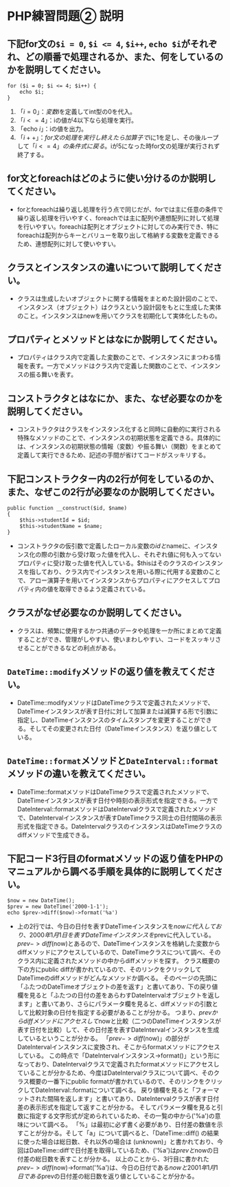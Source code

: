 # PHP練習問題② 説明

## 下記for文の`$i = 0`, `$i <= 4`, `$i++`, `echo $i`がそれぞれ、どの順番で処理されるか、また、何をしているのかを説明してください。

```
for ($i = 0; $i <= 4; $i++) {
    echo $i;
}
```

1. 「$i = 0」：変数$iを定義してint型の0を代入。
2. 「$i <= 4」：$iの値が4以下なら処理を実行。
3. 「echo $i」：$iの値を出力。
4. 「$i++」：for文の処理を実行し終えたら加算子で$iに1を足し、その後ループして「$i <= 4」の条件式に戻る。$iが5になった時for文の処理が実行されず終了する。

## for文とforeachはどのように使い分けるのか説明してください。
- forとforeachは繰り返し処理を行う点で同じだが、forでは主に任意の条件で繰り返し処理を行いやすく、foreachでは主に配列や連想配列に対して処理を行いやすい。foreachは配列とオブジェクトに対してのみ実行でき、特にforeachは配列からキーとバリューを取り出して格納する変数を定義できるため、連想配列に対して使いやすい。

## クラスとインスタンスの違いについて説明してください。
- クラスは生成したいオブジェクトに関する情報をまとめた設計図のことで、インスタンス（オブジェクト）はクラスという設計図をもとに生成した実体のこと。インスタンスはnewを用いてクラスを初期化して実体化したもの。

## プロパティとメソッドとはなにか説明してください。
- プロパティはクラス内で定義した変数のことで、インスタンスにまつわる情報を表す。一方でメソッドはクラス内で定義した関数のことで、インスタンスの振る舞いを表す。

## コンストラクタとはなにか、また、なぜ必要なのかを説明してください。
- コンストラクタはクラスをインスタンス化すると同時に自動的に実行される特殊なメソッドのことで、インスタンスの初期状態を定義できる。具体的には、インスタンスの初期状態の情報（変数）や振る舞い（関数）をまとめて定義して実行できるため、記述の手間が省けてコードがスッキリする。

## 下記コンストラクター内の2行が何をしているのか、また、なぜこの2行が必要なのか説明してください。
```
public function __construct($id, $name)
{
    $this->studentId = $id;
    $this->studentName = $name;
}
```
- コンストラクタの仮引数で定義したローカル変数の$idと$nameに、インスタンス化の際の引数から受け取った値を代入し、それぞれ値に何も入ってないプロパティに受け取った値を代入している。$thisはそのクラスのインスタンスを指しており、クラス内でインスタンスを用いる際に代用する変数のことで、アロー演算子を用いてインスタンスからプロパティにアクセスしてプロパティ内の値を取得できるよう定義されている。

## クラスがなぜ必要なのか説明してください。
- クラスは、頻繁に使用するかつ共通のデータや処理を一か所にまとめて定義することができ、管理がしやすい、使いまわしやすい、コードをスッキリさせることができるなどの利点がある。

## `DateTime::modify`メソッドの返り値を教えてください。
- DateTime::modifyメソッドはDateTimeクラスで定義されたメソッドで、DateTimeインスタンスが表す日付に対して加算または減算する形で引数に指定し、DateTimeインスタンスのタイムスタンプを変更することができる。そしてその変更された日付（DateTimeインスタンス）を返り値としている。

## `DateTime::format`メソッドと`DateInterval::format`メソッドの違いを教えてください。
- DateTime::formatメソッドはDateTimeクラスで定義されたメソッドで、DateTimeインスタンスが表す日付や時刻の表示形式を指定できる。一方でDateInterval::formatメソッドはDateIntervalクラスで定義されたメソッドで、DateIntervalインスタンスが表すDateTimeクラス同士の日付間隔の表示形式を指定できる。DateIntervalクラスのインスタンスはDateTimeクラスのdiffメソッドで生成できる。

## 下記コード3行目のformatメソッドの返り値をPHPのマニュアルから調べる手順を具体的に説明してください。
```
$now = new DateTime();
$prev = new DateTime('2000-1-1');
echo $prev->diff($now)->format('%a')
```

- 上の2行では、今日の日付を表すDateTimeインスタンスを$nowに代入しており、2000年1月1日を表すDateTimeインスタンスを$prevに代入している。
$prev->diff($now)とあるので、DateTimeインスタンスを格納した変数からdiffメソッドにアクセスしているので、DateTimeクラスについて調べ、そのクラス内に定義されたメソッドの中からdiffメソッドを探す。
クラス概要の下の方にpublic diffが書かれているので、そのリンクをクリックしてDateTimeのdiffメソッドがどんなメソッドか調べる。
そのページの先頭に「ふたつのDateTimeオブジェクトの差を返す」と書いてあり、下の戻り値欄を見ると「ふたつの日付の差をあらわすDateIntervalオブジェクトを返します」と書いてあり、さらにパラメータ欄を見ると、diffメソッドの引数として比較対象の日付を指定する必要があることが分かる。
つまり、$prevからdiffメソッドにアクセスして$nowと比較（二つのDateTimeインスタンスが表す日付を比較）して、その日付差を表すDateIntervalインスタンスを生成しているということが分かる。
「$prev->diff($now)」の部分がDateIntervalインスタンスに変換され、そこからformatメソッドにアクセスしている。
この時点で「DateIntervalインスタンス->format()」という形になっており、DateIntervalクラスで定義されたformatメソッドにアクセスしていることが分かるため、今度はDateIntervalクラスについて調べ、そのクラス概要の一番下にpublic formatが書かれているので、そのリンクをクリックしてDateInterval::formatについて調べる。
戻り値欄を見ると「フォーマットされた間隔を返します」と書いてあり、DateIntervalクラスが表す日付差の表示形式を指定して返すことが分かる。
そしてパラメータ欄を見ると引数に指定する文字形式が定められているため、その一覧の中から('%a')の意味について調べる。
「%」は最初に必ず書く必要があり、日付差の数値を示すことが分かる。そして「a」について調べると、「DateTime::diff() の結果に使った場合は総日数、それ以外の場合は (unknown)」と書かれており、今回はDateTime::diffで日付差を取得しているため、('%a')は$prevと$nowの日付差の総日数を表すことが分かる。
以上のことから、3行目に書かれた$prev->diff($now)->format('%a')は、今日の日付である$nowと2001年1月1日である$prevの日付差の総日数を返り値としていることが分かる。